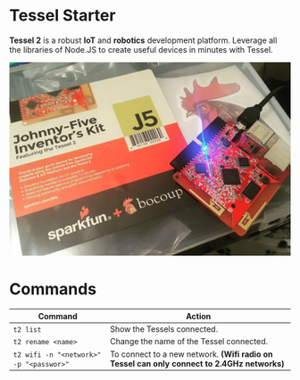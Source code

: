 # Tessel Starter
**Tessel 2** is a robust **IoT** and **robotics** development platform. 
Leverage all the libraries of Node.JS to create useful devices in minutes with Tessel. 

![Tessel 2](https://github.com/jdnichollsc/Tessel/blob/gh-pages/images/tessel2.jpg?raw=true)

# Commands

Command                                              | Action
---------------------------------------------   | -----------
`t2 list`                                                    | Show the Tessels connected.
`t2 rename <name>`                              | Change the name of the Tessel connected.
`t2 wifi -n "<network>" -p "<passwor>"` | To connect to a new network. **(Wifi radio on Tessel can only connect to 2.4GHz networks)**
